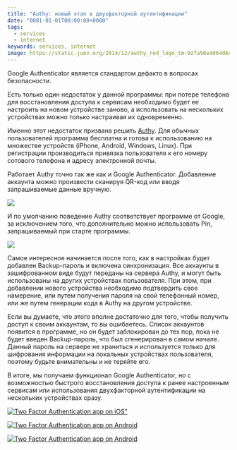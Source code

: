 ```yaml
---
title: "Authy: новый этап в двухфакторной аутентификации"
date: "0001-01-01T00:00:00+0000"
tags:
  - services
  - internet
keywords: services, internet
image: https://static.juev.org/2014/12/authy_red_logo_tm-92fa56e4d64d6c5121279fa0aa3fcfb7.png
---
```

Google Authenticator является стандартом дефакто в вопросах безопасности.

Есть только один недостаток у данной программы: при потере телефона для восстановления доступа к сервисам необходимо будет ее настроить на новом устройстве заново, а использовать на нескольких устройствах можно только настраивая их одновременно.

Именно этот недостаток призвана решить [Authy](https://www.authy.com). Для обычных пользователей программа бесплатна и готова к использованию на множестве устройств (iPhone, Android, Windows, Linux). При регистрации производиться привязка пользователя к его номеру сотового телефона и адресу электронной почты.

Работает Authy точно так же как и Google Authenticator. Добавление аккаунта можно произвести сканируя QR-код или вводя запрашиваемые данные вручную.

![](https://static.juev.org/2014/12/Authy-add.png)

И по умолчанию поведение Authy соответствует программе от Google, за исключением того, что дополнительно можно использовать Pin, запрашиваемый при старте программы.

![](https://static.juev.org/2014/12/Authy-Touch-ID.png)

Самое интересное начинается после того, как в настройках будет добавлен Backup-пароль и включена синхронизация. Все аккаунты в зашифрованном виде будут переданы на сервера Authy, и могут быть использованы на других устройствах пользователя. При этом, при добавлении нового устройства необходимо подтвердить свое намерение, или путем получения пароля на свой телефонный номер, или же путем генерации кода в Authy на другом устройстве.

Если вы думаете, что этого вполне достаточно для того, чтобы получить доступ к своим аккаунтам, то вы ошибаетесь. Список аккаунтов появится в программе, но он будет заблокирован до тех пор, пока не будет введен Backup-пароль, что был сгенерирован в самом начале. Данный пароль на сервере не храниться и используется только для шифрования информации на локальных устройствах пользователя, поэтому будьте внимательны и не теряйте его.

В итоге, мы получаем функционал Google Authenticator, но с возможностью быстрого восстановления доступа к ранее настроенным сервисам или использования двухфакторной аутентификации на нескольких устройствах сразу.

[![Two Factor Authentication app on iOS"](https://static.juev.org/2014/12/appstore_btn-2x-a150d66cc49c3d6e0e9a7ac733f44c9b.png)](https://itunes.apple.com/en/app/authy/id494168017?mt=8)

[![Two Factor Authentication app on Android](https://static.juev.org/2014/12/google_play_btn-2x-4b46fc6711c7f3c0fed55d645e2f4ba8.png)](https://play.google.com/store/apps/details?id=com.authy.authy&hl=en)

[![Two Factor Authentication app on Android](https://static.juev.org/2014/12/chrome_store_btn-2x-196a82bcc152a5ef31a77c0a193e585b.png)](https://chrome.google.com/webstore/detail/authy/gaedmjdfmmahhbjefcbgaolhhanlaolb?hl=en)

